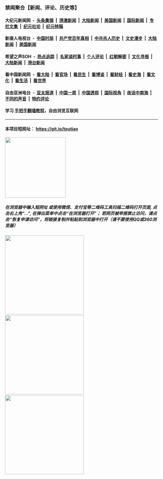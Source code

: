 ### 禁闻聚合【新闻、评论、历史等】

#### 大纪元新闻网 &nbsp;-&nbsp; [头条集锦](indexes/E头条集锦.md?t=03130502) &nbsp;|&nbsp; [港澳新闻](indexes/E港澳新闻.md?t=03130502)  &nbsp;|&nbsp; [大陆新闻](indexes/E大陆新闻.md?t=03130502) &nbsp;|&nbsp; [美国新闻](indexes/E美国新闻.md?t=03130502) &nbsp;|&nbsp; [国际新闻](indexes/E国际新闻.md?t=03130502) &nbsp;|&nbsp; [专栏文集](indexes/E专栏文集.md?t=03130502) &nbsp;|&nbsp; [纪元社论](indexes/E纪元社论.md?t=03130502) &nbsp;|&nbsp; [纪元特稿](indexes/E纪元特稿.md?t=03130502) 

#### 新唐人电视台 &nbsp;-&nbsp; [中国时局](indexes/N中国时局.md?t=03130502) &nbsp;|&nbsp; [共产党百年真相](indexes/N共产党百年真相.md?t=03130502) &nbsp;|&nbsp; [中共杀人历史](indexes/N中共杀人历史.md?t=03130502) &nbsp;|&nbsp; [文史漫步](indexes/N文史漫步.md?t=03130502) &nbsp;|&nbsp; [大陆新闻](indexes/N大陆新闻.md?t=03130502) &nbsp;|&nbsp; [美国新闻](indexes/N美国新闻.md?t=03130502)

#### 希望之声SOH &nbsp;-&nbsp; [热点追踪](indexes/H热点追踪.md?t=03130502) &nbsp;|&nbsp; [名家谈时事](indexes/H名家谈时事.md?t=03130502) &nbsp;|&nbsp; [个人评论](indexes/H个人评论.md?t=03130502)  &nbsp;|&nbsp; [红朝解密](indexes/H红朝解密.md?t=03130502) &nbsp;|&nbsp; [文化寻根](indexes/H文化寻根.md?t=03130502) &nbsp;|&nbsp; [大陆新闻](indexes/H大陆新闻.md?t=03130502) &nbsp;|&nbsp; [港台新闻](indexes/H港台新闻.md?t=03130502)

#### 看中国新闻网 &nbsp;-&nbsp; [看大陆](indexes/S看大陆.md?t=03130502) &nbsp;|&nbsp; [看官场](indexes/S看官场.md?t=03130502) &nbsp;|&nbsp; [看民生](indexes/S看民生.md?t=03130502)  &nbsp;|&nbsp; [看博谈](indexes/S看博谈.md?t=03130502) &nbsp;|&nbsp; [看财经](indexes/S看财经.md?t=03130502) &nbsp;|&nbsp; [看史海](indexes/S看史海.md?t=03130502) &nbsp;|&nbsp; [看文化](indexes/S看文化.md?t=03130502) &nbsp;|&nbsp; [看生活](indexes/S看生活.md?t=03130502) &nbsp;|&nbsp; [看世界](indexes/S看世界.md?t=03130502)

#### 自由亚洲电台 &nbsp;-&nbsp; [亚太报道](indexes/R亚太报道.md?t=03130502) &nbsp;|&nbsp; [中国一周](indexes/R中国一周.md?t=03130502) &nbsp;|&nbsp; [中国透视](indexes/R中国透视.md?t=03130502)  &nbsp;|&nbsp; [国际视角](indexes/R国际视角.md?t=03130502) &nbsp;|&nbsp; [夜话中南海](indexes/R夜话中南海.md?t=03130502) &nbsp;|&nbsp; [不同的声音](indexes/R不同的声音.md?t=03130502) &nbsp;|&nbsp; [特约评论](indexes/R特约评论.md?t=03130502)

#### 学习 [手把手翻墙教程](https://github.com/gfw-breaker/guides/wiki)，自由浏览互联网

----

#### 本项目短网址： https://git.io/toutiao
<img src="https://raw.githubusercontent.com/gfw-breaker/banned-news/master/scripts/img/qr.png" width="200px"/>  

##### 在浏览器中输入短网址 或使用微信、支付宝等二维码工具扫描二维码打开页面, 点击右上角"...", 在弹出菜单中点击“在浏览器打开”； 若网页被举报禁止访问，请点击“恢复申请访问”，将链接复制并粘贴到浏览器中打开（请不要使用QQ或360浏览器）

<img src="https://raw.githubusercontent.com/gfw-breaker/banned-news/master/scripts/img/1.png" width="260px"/> &nbsp; <img src="https://raw.githubusercontent.com/gfw-breaker/banned-news/master/scripts/img/2.png" width="260px"/> &nbsp; <img src="https://raw.githubusercontent.com/gfw-breaker/banned-news/master/scripts/img/3.png" width="260px"/>
